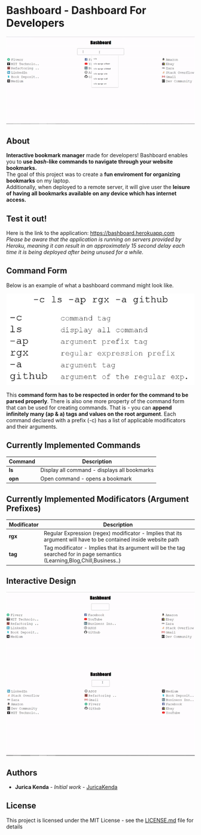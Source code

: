 # Bashboard - Dashboard For Developers
![](/visuals/Bashboard-command-example.gif)

## About
**Interactive bookmark manager** made for developers! Bashboard enables you to **use _bash_-like commands to navigate through your website bookmarks.**  
The goal of this project was to create a **fun enviroment for organizing bookmarks** on my laptop.  
Additionally, when deployed to a remote server, it will give user the **leisure of having all bookmarks available on any device which has internet access.**

## Test it out!
Here is the link to the application: https://bashboard.herokuapp.com  
*Please be aware that the application is running on servers provided by Heroku, meaning it can result in an approximately 15 second delay each time it is being deployed after being unused for a while.*

## Command Form
Below is an example of what a bashboard command might look like.  

![](/visuals/Bashboard%20-%20command%20example.png)

This **command form has to be respected in order for the command to be parsed properly**. There is also one more property of the command form that can be used for creating commands. That is - you can **append infinitely many (ap & a) tags and values on the root argument**.
Each command declared with a prefix (-c) has a list of applicable modificators and their arguments.

## Currently Implemented Commands
| Command | Description |
| --- | --- |
| **ls**  | Display all command - displays all bookmarks | 
| **opn**  | Open command - opens a bookmark | 


## Currently Implemented Modificators (Argument Prefixes)
| Modificator | Description |
| --- | --- |
| **rgx** | Regular Expression (regex) modificator - Implies that its argument will have to be contained inside website path  |
| **tag** | Tag modificator - Implies that its argument will be the tag searched for in page semantics (Learning,Blog,Chill,Business..)|



## Interactive Design
![](/visuals/Bashboard-welcomescreen.gif)

![](/visuals/Bashboard-open-page.gif)



## Authors

* **Jurica Kenda** - *Initial work* - [JuricaKenda](https://github.com/juricaKenda)

## License

This project is licensed under the MIT License - see the [LICENSE.md](LICENSE.md) file for details
